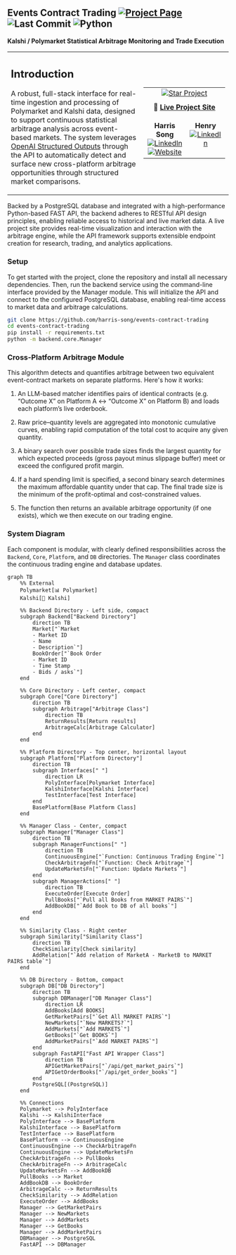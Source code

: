 ## **Events Contract Trading** [![Project Page](https://img.shields.io/badge/App-events--contract--trading-green?logo=google-chrome&logoColor=white)](https://harris-song.github.io/events-contract-trading) ![Last Commit](https://img.shields.io/github/last-commit/hmac213/event-contract-trading?color=blue) ![Python](https://img.shields.io/badge/Python-3.10-blue?logo=python&logoColor=white)




**Kalshi / Polymarket Statistical Arbitrage Monitoring and Trade Execution**
<table border="0" cellspacing="0" cellpadding="0" style="width: 100%";>
  <tr>
    <!-- LEFT COLUMN: Introduction -->
    <td valign="top" width="60%" cellpading="0">
      <h2>Introduction</h2>
      <p>
        A robust, full-stack interface for real-time ingestion and processing of Polymarket and Kalshi data, designed to support continuous statistical arbitrage analysis across event-based markets. The system leverages 
        <a href="https://platform.openai.com/docs/guides/structured-outputs?api-mode=chat">OpenAI Structured Outputs</a> 
        through the API to automatically detect and surface new cross-platform arbitrage opportunities through structured market comparisons.
      </p>
      <p>
      </p>
    </td>
    <td valign="center" align="center" width="40%">
      <table>
        <tr>
          <td colspan="3" align="center" style="padding-bottom: 10px;">
            <a href="https://github.com/hmac213/event-contract-trading/stargazers">
              <img src="https://img.shields.io/badge/Star%20Project-on%20GitHub-yellow?style=for-the-badge&logo=github" alt="Star Project" />
            </a>
          </td>
        </tr>
        <tr>
          <td colspan="3" align="center" style="padding-bottom: 20px;">
            🔗 <a href="https://harris-song.github.io/events-contract-trading"><strong>Live Project Site</strong></a>
          </td>
        </tr>
        <tr>
          <td align="center" valign="top">
            <b>Harris Song</b><br>
            <a href="https://www.linkedin.com/in/harris-song/">
              <img src="https://img.shields.io/badge/LinkedIn-blue?logo=linkedin&logoColor=white" alt="LinkedIn" />
            </a><br>
            <a href="https://harris-song.github.io">
              <img src="https://img.shields.io/badge/Website-harris--song.github.io-blue?logo=google-chrome&logoColor=white" alt="Website" />
            </a>
          </td>
          <td align="center" valign="top">
            <b>Henry</b><br>
            <a href="https://www.linkedin.com/in/hmac213/">
              <img src="https://img.shields.io/badge/LinkedIn-blue?logo=linkedin&logoColor=white" alt="LinkedIn" />
            </a>
          </td>
        </tr>
      </table>
    </td>
  </tr>
</table>
        Backed by a PostgreSQL database and integrated with a high-performance Python-based FAST API, the backend adheres to RESTful API design principles, enabling reliable access to historical and live market data. A live project site provides real-time visualization and interaction with the arbitrage engine, while the API framework supports extensible endpoint creation for research, trading, and analytics applications.

### Setup

To get started with the project, clone the repository and install all necessary dependencies. Then, run the backend service using the command-line interface provided by the Manager module. This will initialize the API and connect to the configured PostgreSQL database, enabling real-time access to market data and arbitrage calculations.

```bash
git clone https://github.com/harris-song/events-contract-trading
cd events-contract-trading
pip install -r requirements.txt
python -m backend.core.Manager
```

### Cross-Platform Arbitrage Module

This algorithm detects and quantifies arbitrage between two equivalent event-contract markets on separate platforms. Here's how it works:

1. An LLM-based matcher identifies pairs of identical contracts (e.g. “Outcome X” on Platform A ↔ “Outcome X” on Platform B) and loads each platform’s live orderbook.

2. Raw price–quantity levels are aggregated into monotonic cumulative curves, enabling rapid computation of the total cost to acquire any given quantity.

3. A binary search over possible trade sizes finds the largest quantity for which expected proceeds (gross payout minus slippage buffer) meet or exceed the configured profit margin.

4. If a hard spending limit is specified, a second binary search determines the maximum affordable quantity under that cap. The final trade size is the minimum of the profit-optimal and cost-constrained values.

5. The function then returns an available arbitrage opportunity (if one exists), which we then execute on our trading engine.  

### System Diagram
Each component is modular, with clearly defined responsibilities across the `Backend`, `Core`, `Platform`, and `DB` directories. The `Manager` class coordinates the continuous trading engine and database updates.


```mermaid
graph TB
    %% External
    Polymarket[📊 Polymarket]
    Kalshi[🎯 Kalshi]
    
    %% Backend Directory - Left side, compact
    subgraph Backend["Backend Directory"]
        direction TB
        Market["`Market
        - Market ID
        - Name
        - Description`"]
        BookOrder["`Book Order
        - Market ID
        - Time Stamp
        - Bids / asks`"]
    end
    
    %% Core Directory - Left center, compact
    subgraph Core["Core Directory"]
        direction TB
        subgraph Arbitrage["Arbitrage Class"]
            direction TB
            ReturnResults[Return results]
            ArbitrageCalc[Arbitrage Calculator]
        end
    end
    
    %% Platform Directory - Top center, horizontal layout
    subgraph Platform["Platform Directory"]
        direction TB
        subgraph Interfaces[" "]
            direction LR
            PolyInterface[Polymarket Interface]
            KalshiInterface[Kalshi Interface]
            TestInterface[Test Interface]
        end
        BasePlatform[Base Platform Class]
    end
    
    %% Manager Class - Center, compact
    subgraph Manager["Manager Class"]
        direction TB
        subgraph ManagerFunctions[" "]
            direction TB
            ContinuousEngine["`Function: Continuous Trading Engine`"]
            CheckArbitrageFn["`Function: Check Arbitrage`"]
            UpdateMarketsFn["`Function: Update Markets`"]
        end
        subgraph ManagerActions[" "]
            direction TB
            ExecuteOrder[Execute Order]
            PullBooks["`Pull all Books from MARKET PAIRS`"]
            AddBookDB["`Add Book to DB of all books`"]
        end
    end
    
    %% Similarity Class - Right center
    subgraph Similarity["Similarity Class"]
        direction TB
        CheckSimilarity[Check similarity]
        AddRelation["`Add relation of MarketA - MarketB to MARKET PAIRS table`"]
    end
    
    %% DB Directory - Bottom, compact
    subgraph DB["DB Directory"]
        direction TB
        subgraph DBManager["DB Manager Class"]
            direction LR
            AddBooks[Add BOOKS]
            GetMarketPairs["`Get All MARKET PAIRS`"]
            NewMarkets["`New MARKETS?`"]
            AddMarkets["`Add MARKETS`"]
            GetBooks["`Get BOOKS`"]
            AddMarketPairs["`Add MARKET PAIRS`"]
        end
        subgraph FastAPI["Fast API Wrapper Class"]
            direction TB
            APIGetMarketPairs["`/api/get_market_pairs`"]
            APIGetOrderBooks["`/api/get_order_books`"]
        end
        PostgreSQL[(PostgreSQL)]
    end
    
    %% Connections
    Polymarket --> PolyInterface
    Kalshi --> KalshiInterface
    PolyInterface --> BasePlatform
    KalshiInterface --> BasePlatform
    TestInterface --> BasePlatform
    BasePlatform --> ContinuousEngine
    ContinuousEngine --> CheckArbitrageFn
    ContinuousEngine --> UpdateMarketsFn
    CheckArbitrageFn --> PullBooks
    CheckArbitrageFn --> ArbitrageCalc
    UpdateMarketsFn --> AddBookDB
    PullBooks --> Market
    AddBookDB --> BookOrder
    ArbitrageCalc --> ReturnResults
    CheckSimilarity --> AddRelation
    ExecuteOrder --> AddBooks
    Manager --> GetMarketPairs
    Manager --> NewMarkets
    Manager --> AddMarkets
    Manager --> GetBooks
    Manager --> AddMarketPairs
    DBManager --> PostgreSQL
    FastAPI --> DBManager
```

